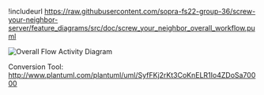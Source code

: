 !includeurl https://raw.githubusercontent.com/sopra-fs22-group-36/screw-your-neighbor-server/feature_diagrams/src/doc/screw_your_neighbor_overall_workflow.puml

![Overall Flow Activity Diagram](http://www.plantuml.com/plantuml/svg/NP11Ry8m38Nl-HMvhHmOseujGZ0sfad044FYxBQcZMYIAd61_lkbwKJ3UcdolMV7VdDBOAYH5NigYMeRJoPr1QeZpvcM4yX8N0Irurn0OK2EKoHWp5UnU8V6QlMXoFr_EYHKiOC2er72uZqMmZhbhVK69sr1zjAo4jdv--pFNbphD6sxgpZno9EzrdB4gKJ5ewL18DpYrKF6tHS_i8HXPT5LteJjPWXylbd8dLVbuiGCrWZaJU8KxIfetH9VAdntzi91vNmguTPtyntzefyWCRcpeDTWsG1bPJB0TpU34Mb3k0IJsq1PAAKRbU71k5X2ePjgxwHyO2bavwkhZtadBWeGwlyS_5gAogLnA86EO5UD2gPV8rpGvt1dbdJjBts8qrUk3PyzBdq4GIjjDjhWNrHz_P3byEvZbcpkF8siVW40)

Conversion Tool: http://www.plantuml.com/plantuml/uml/SyfFKj2rKt3CoKnELR1Io4ZDoSa70000
